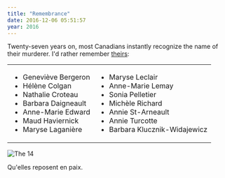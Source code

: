 ```yaml
---
title: "Remembrance"
date: 2016-12-06 05:51:57
year: 2016
---
```

<p>
  Twenty-seven years on,
  most Canadians instantly recognize the name of their murderer.
  I'd rather remember <a href="http://en.wikipedia.org/wiki/%C3%89cole_Polytechnique_massacre">theirs</a>:
</p>
<table border="0">
<tbody>
<tr>
<td valign="top">
<ul>
  <li>Geneviève Bergeron</li>
  <li>Hélène Colgan</li>
  <li>Nathalie Croteau</li>
  <li>Barbara Daigneault</li>
  <li>Anne-Marie Edward</li>
  <li>Maud Haviernick</li>
  <li>Maryse Laganière</li>
</ul>
</td>
<td valign="top">
<ul>
  <li>Maryse Leclair</li>
  <li>Anne-Marie Lemay</li>
  <li>Sonia Pelletier</li>
  <li>Michèle Richard</li>
  <li>Annie St-Arneault</li>
  <li>Annie Turcotte</li>
  <li>Barbara Klucznik-Widajewicz</li>
</ul>
</td>
</tr>
</tbody></table>
<p>
  <img src="{{'/files/2016/12/montreal.jpg' | relative_url}}" alt="The 14" />
</p>
<p>
  Qu'elles reposent en paix.
</p>
